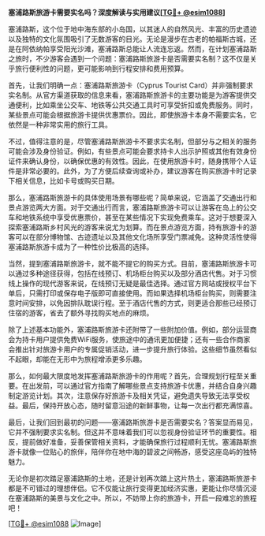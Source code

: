 **塞浦路斯旅游卡需要实名吗？深度解读与实用建议[[TG💪+ @esim1088](https://t.me/s/esim1088)]**

塞浦路斯，这个位于地中海东部的小岛国，以其迷人的自然风光、丰富的历史遗迹以及独特的文化氛围吸引了无数游客的目光。无论是漫步在古老的帕福斯古城，还是在阿依纳帕享受阳光沙滩，塞浦路斯总能让人流连忘返。然而，在计划塞浦路斯之旅时，不少游客会遇到一个问题：塞浦路斯旅游卡是否需要实名制？这不仅是关乎旅行便利性的问题，更可能影响到行程安排和费用预算。

首先，让我们明确一点：塞浦路斯旅游卡（Cyprus Tourist Card）并非强制要求实名制。从官方渠道获取的信息来看，塞浦路斯旅游卡的主要功能是为游客提供交通便利，比如乘坐公交车、地铁等公共交通工具时可享受折扣或免费服务。同时，某些景点可能会根据旅游卡提供优惠票价。因此，即使旅游卡本身不需要实名，它依然是一种非常实用的旅行工具。

不过，值得注意的是，尽管塞浦路斯旅游卡不要求实名制，但部分与之相关的服务可能会涉及身份验证。例如，有些景点可能会要求持卡人出示护照或其他有效身份证件来确认身份，以确保优惠的有效性。因此，在使用旅游卡时，随身携带个人证件是非常必要的。此外，为了方便后续查询或补办，建议游客在购买旅游卡时记录下相关信息，比如卡号或购买日期。

那么，塞浦路斯旅游卡的具体使用场景有哪些呢？简单来说，它涵盖了交通出行和景点游览两大方面。对于交通出行而言，塞浦路斯旅游卡可以让游客在岛上的公交车和地铁系统中享受优惠票价，甚至在某些情况下实现免费乘车。这对于想要深入探索塞浦路斯乡村风光的游客来说尤为划算。而在景点游览方面，持有旅游卡的游客可以在部分博物馆、古迹遗址以及其他文化场所享受门票减免。这种灵活性使得塞浦路斯旅游卡成为了一种性价比极高的选择。

当然，提到塞浦路斯旅游卡，就不能不提它的购买方式。目前，塞浦路斯旅游卡可以通过多种途径获得，包括在线预订、机场柜台购买以及部分酒店代售。对于习惯线上操作的现代游客来说，在线预订无疑是最佳选择。通过官方网站或授权平台下单后，只需打印或保存电子版即可直接使用。而如果选择机场柜台购买，则需要注意时间安排，以免因排队耽误行程。至于酒店代售的方式，则更适合那些已经预订住宿的游客，省去了额外寻找购买地点的麻烦。

除了上述基本功能外，塞浦路斯旅游卡还附带了一些附加价值。例如，部分运营商会为持卡用户提供免费WiFi服务，使旅途中的通讯更加便捷；还有一些合作商家会推出针对旅游卡用户的专属促销活动，进一步提升旅行体验。这些细节虽然看似不起眼，却能在无形中为旅程增添更多乐趣。

那么，如何最大限度地发挥塞浦路斯旅游卡的作用呢？首先，合理规划行程至关重要。在出发前，可以通过官方指南了解哪些景点支持旅游卡优惠，并结合自身兴趣制定游览计划。其次，注意保存好旅游卡及相关凭证，避免遗失导致无法享受权益。最后，保持开放心态，随时留意沿途的新鲜事物，让每一次出行都充满惊喜。

最后，让我们回到最初的问题——塞浦路斯旅游卡是否需要实名？答案显而易见，它并不强制要求实名制。但这并不意味着我们可以忽视身份验证环节的重要性。相反，提前做好准备，妥善保管相关资料，才能确保旅行过程顺利无忧。塞浦路斯旅游卡就像一位贴心的旅伴，陪伴你在地中海的碧波之间畅游，感受这座岛屿的独特魅力。

无论你是初次踏足塞浦路斯的土地，还是计划再次踏上这片热土，塞浦路斯旅游卡都是不可错过的理想伴侣。它不仅能让旅行变得更加经济实惠，更能让你尽情沉浸在塞浦路斯的美景与文化之中。所以，不妨带上你的旅游卡，开启一段难忘的旅程吧！

[[TG💪+ @esim1088](https://t.me/s/esim1088) ![Image](https://i.postimg.cc/4NQfJmqS/Snipaste-2025-05-13-00-14-12.png)]